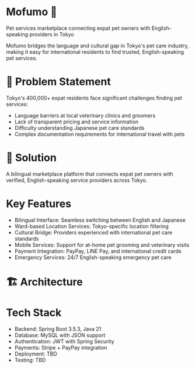 # Mofumo 🐾

Pet services marketplace connecting expat pet owners with English-speaking providers in Tokyo

Mofumo bridges the language and cultural gap in Tokyo's pet care industry, making it easy for international residents to find trusted, English-speaking pet services.
# 🎯 Problem Statement
Tokyo's 400,000+ expat residents face significant challenges finding pet services:

- Language barriers at local veterinary clinics and groomers
- Lack of transparent pricing and service information
- Difficulty understanding Japanese pet care standards
- Complex documentation requirements for international travel with pets

# 🚀 Solution
A bilingual marketplace platform that connects expat pet owners with verified, English-speaking service providers across Tokyo.

# Key Features

- Bilingual Interface: Seamless switching between English and Japanese
- Ward-based Location Services: Tokyo-specific location filtering
- Cultural Bridge: Providers experienced with international pet care standards
- Mobile Services: Support for at-home pet grooming and veterinary visits
- Payment Integration: PayPay, LINE Pay, and international credit cards
- Emergency Services: 24/7 English-speaking emergency pet care

# 🏗️ Architecture
# Tech Stack

- Backend: Spring Boot 3.5.3, Java 21
- Database: MySQL with JSON support
- Authentication: JWT with Spring Security
- Payments: Stripe + PayPay integration
- Deployment: TBD
- Testing: TBD

